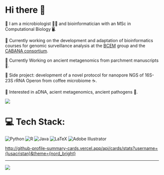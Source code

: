 # Hi there :dizzy:

:blossom: 	 I am a microbiologist :woman_scientist:  and bioinformatician with an MSc in Computational Biology :desktop_computer:.

:blossom: 	 Currently working on the development and adaptation of bioinformatics courses for genomic surveillance analysis at the [BCEM](https://bcem-uniandes.github.io/) group and the [CABANA consortium](https://www.cabana.online/).

:blossom: 	 Currently Working on ancient metagenomics from parchment manuscripts :scroll:.

:blossom: 	 Side project: development of a novel protocol for nanopore NGS of 16S-23S rRNA Operon from coffee microbiome :coffee:.

:blossom: 	 Interested in aDNA, acient metagenomics, ancient pathogens :microbe:.

![](http://github-profile-summary-cards.vercel.app/api/cards/profile-details?username=lusacristan&theme=default) 

# 💻 Tech Stack:
![Python](https://img.shields.io/badge/python-3670A0?style=for-the-badge&logo=python&logoColor=ffdd54) ![R](https://img.shields.io/badge/r-%23276DC3.svg?style=for-the-badge&logo=r&logoColor=white) ![Java](https://img.shields.io/badge/java-%23ED8B00.svg?style=for-the-badge&logo=openjdk&logoColor=white) ![LaTeX](https://img.shields.io/badge/latex-%23008080.svg?style=for-the-badge&logo=latex&logoColor=white) ![Adobe Illustrator](https://img.shields.io/badge/adobe%20illustrator-%23FF9A00.svg?style=for-the-badge&logo=adobe%20illustrator&logoColor=white)

http://github-profile-summary-cards.vercel.app/api/cards/stats?username={lusacristan}&theme={nord_bright}

---
[![](https://visitcount.itsvg.in/api?id=lusacristan&icon=0&color=5)](https://visitcount.itsvg.in)
